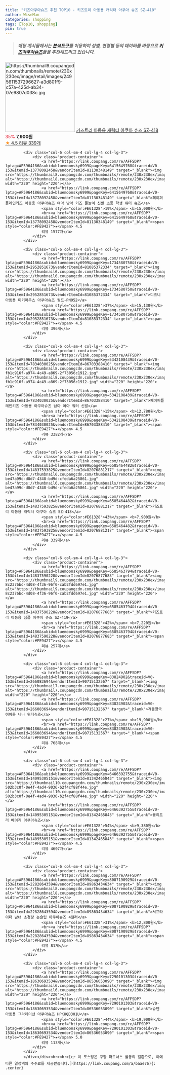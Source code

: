```yaml
---
title: "키즈아쿠아슈즈 추천 TOP10 - 키즈트리 아동용 캐릭터 아쿠아 슈즈 SZ-418"
author: WiseMan
categories: shopping
tags: [Top10, shopping]
pin: true
---
```


> ##### 해당 게시물에서는 [**분석도구**](https://itemscout.io/)를 이용하여 **성별**, **연령별** 등의 데이터를 바탕으로 [**키즈아쿠아슈즈**](https://link.coupang.com/a/baae76)들을 추천해드리고 있습니다.
<div class="container"><div class="row">
            <div class="col-6 col-sm-4 col-lg-4 col-lg-3">
                <div class="product-container">
                    <a href="https://link.coupang.com/re/AFFSDP?lptag=AF5964186&subid=bluemoonsky6999&pageKey=6585464482&traceid=V0-153&itemId=14837593810&vendorItemId=82076881171" target="_blank"><img src="https://thumbnail9.coupangcdn.com/thumbnails/remote/230x230ex/image/retail/images/2495611537296627-a3d801f9-c57a-425d-ab34-07e9807d038c.jpg" alt="https://thumbnail9.coupangcdn.com/thumbnails/remote/230x230ex/image/retail/images/2495611537296627-a3d801f9-c57a-425d-ab34-07e9807d038c.jpg" width="220" height="220"></a>
                    <a href="https://link.coupang.com/re/AFFSDP?lptag=AF5964186&subid=bluemoonsky6999&pageKey=6585464482&traceid=V0-153&itemId=14837593810&vendorItemId=82076881171" target="_blank">키즈트리 아동용 캐릭터 아쿠아 슈즈 SZ-418</a>
                    <span style="color:#E61328">35%</span> <b>7,900원</b>
                    <br><a href="https://link.coupang.com/re/AFFSDP?lptag=AF5964186&subid=bluemoonsky6999&pageKey=6585464482&traceid=V0-153&itemId=14837593810&vendorItemId=82076881171" target="_blank"><span style="color:#FE9427">★</span> 4.5
                    리뷰 339개</a>
                </div>
            </div>
            
            <div class="col-6 col-sm-4 col-lg-4 col-lg-3">
                <div class="product-container">
                    <a href="https://link.coupang.com/re/AFFSDP?lptag=AF5964186&subid=bluemoonsky6999&pageKey=6415649768&traceid=V0-153&itemId=13778092458&vendorItemId=81130348149" target="_blank"><img src="https://thumbnail8.coupangcdn.com/thumbnails/remote/230x230ex/image/vendor_inventory/5536/2fe838bf4c29a3481b2e7b283522db703d2f956d52f5607a27c5461eab2b.jpg" alt="https://thumbnail8.coupangcdn.com/thumbnails/remote/230x230ex/image/vendor_inventory/5536/2fe838bf4c29a3481b2e7b283522db703d2f956d52f5607a27c5461eab2b.jpg" width="220" height="220"></a>
                    <a href="https://link.coupang.com/re/AFFSDP?lptag=AF5964186&subid=bluemoonsky6999&pageKey=6415649768&traceid=V0-153&itemId=13778092458&vendorItemId=81130348149" target="_blank">페이퍼플레인키즈 아동용 아쿠아슈즈 여아 남아 키즈 물놀이 신발 초등 학생 워터 슈즈</a>
                    <span style="color:#E61328">19%</span> <b>15,000원</b>
                    <br><a href="https://link.coupang.com/re/AFFSDP?lptag=AF5964186&subid=bluemoonsky6999&pageKey=6415649768&traceid=V0-153&itemId=13778092458&vendorItemId=81130348149" target="_blank"><span style="color:#FE9427">★</span> 4.5
                    리뷰 1577개</a>
                </div>
            </div>
            
            <div class="col-6 col-sm-4 col-lg-4 col-lg-3">
                <div class="product-container">
                    <a href="https://link.coupang.com/re/AFFSDP?lptag=AF5964186&subid=bluemoonsky6999&pageKey=1734580750&traceid=V0-153&itemId=2952851673&vendorItemId=81085372334" target="_blank"><img src="https://thumbnail6.coupangcdn.com/thumbnails/remote/230x230ex/image/vendor_inventory/3931/6b6debe774e869ad457be8bbdc80c6e62e3c74c220e2abdde809496146e4.jpg" alt="https://thumbnail6.coupangcdn.com/thumbnails/remote/230x230ex/image/vendor_inventory/3931/6b6debe774e869ad457be8bbdc80c6e62e3c74c220e2abdde809496146e4.jpg" width="220" height="220"></a>
                    <a href="https://link.coupang.com/re/AFFSDP?lptag=AF5964186&subid=bluemoonsky6999&pageKey=1734580750&traceid=V0-153&itemId=2952851673&vendorItemId=81085372334" target="_blank">디즈니 아동용 미키마우스 아쿠아슈즈 월드-PN052</a>
                    <span style="color:#E61328">37%</span> <b>15,130원</b>
                    <br><a href="https://link.coupang.com/re/AFFSDP?lptag=AF5964186&subid=bluemoonsky6999&pageKey=1734580750&traceid=V0-153&itemId=2952851673&vendorItemId=81085372334" target="_blank"><span style="color:#FE9427">★</span> 4.5
                    리뷰 396개</a>
                </div>
            </div>
            
            <div class="col-6 col-sm-4 col-lg-4 col-lg-3">
                <div class="product-container">
                    <a href="https://link.coupang.com/re/AFFSDP?lptag=AF5964186&subid=bluemoonsky6999&pageKey=5342108439&traceid=V0-153&itemId=7834030025&vendorItemId=86703388410" target="_blank"><img src="https://thumbnail8.coupangcdn.com/thumbnails/remote/230x230ex/image/retail/images/2601460705374202-fb1c916f-a974-4c49-a869-2f73056c1912.jpg" alt="https://thumbnail8.coupangcdn.com/thumbnails/remote/230x230ex/image/retail/images/2601460705374202-fb1c916f-a974-4c49-a869-2f73056c1912.jpg" width="220" height="220"></a>
                    <a href="https://link.coupang.com/re/AFFSDP?lptag=AF5964186&subid=bluemoonsky6999&pageKey=5342108439&traceid=V0-153&itemId=7834030025&vendorItemId=86703388410" target="_blank">페이퍼플레인키즈 아동용 아쿠아슈즈 남아 여아 워터 신발</a>
                    <span style="color:#E61328">15%</span> <b>12,780원</b>
                    <br><a href="https://link.coupang.com/re/AFFSDP?lptag=AF5964186&subid=bluemoonsky6999&pageKey=5342108439&traceid=V0-153&itemId=7834030025&vendorItemId=86703388410" target="_blank"><span style="color:#FE9427">★</span> 4.5
                    리뷰 3382개</a>
                </div>
            </div>
            
            <div class="col-6 col-sm-4 col-lg-4 col-lg-3">
                <div class="product-container">
                    <a href="https://link.coupang.com/re/AFFSDP?lptag=AF5964186&subid=bluemoonsky6999&pageKey=6585464482&traceid=V0-153&itemId=14837593825&vendorItemId=82076881217" target="_blank"><img src="https://thumbnail6.coupangcdn.com/thumbnails/remote/230x230ex/image/retail/images/1935934005858480-be47a99c-d8d7-4348-bd9d-cfeda6a25861.jpg" alt="https://thumbnail6.coupangcdn.com/thumbnails/remote/230x230ex/image/retail/images/1935934005858480-be47a99c-d8d7-4348-bd9d-cfeda6a25861.jpg" width="220" height="220"></a>
                    <a href="https://link.coupang.com/re/AFFSDP?lptag=AF5964186&subid=bluemoonsky6999&pageKey=6585464482&traceid=V0-153&itemId=14837593825&vendorItemId=82076881217" target="_blank">키즈트리 아동용 캐릭터 아쿠아 슈즈 SZ-418</a>
                    <span style="color:#E61328">43%</span> <b>7,900원</b>
                    <br><a href="https://link.coupang.com/re/AFFSDP?lptag=AF5964186&subid=bluemoonsky6999&pageKey=6585464482&traceid=V0-153&itemId=14837593825&vendorItemId=82076881217" target="_blank"><span style="color:#FE9427">★</span> 4.5
                    리뷰 339개</a>
                </div>
            </div>
            
            <div class="col-6 col-sm-4 col-lg-4 col-lg-3">
                <div class="product-container">
                    <a href="https://link.coupang.com/re/AFFSDP?lptag=AF5964186&subid=bluemoonsky6999&pageKey=6585463794&traceid=V0-153&itemId=14837590228&vendorItemId=82076877683" target="_blank"><img src="https://thumbnail9.coupangcdn.com/thumbnails/remote/230x230ex/image/retail/images/2495498516711183-8c2376bc-4d08-4f36-96f0-cab2fdd697e1.jpg" alt="https://thumbnail9.coupangcdn.com/thumbnails/remote/230x230ex/image/retail/images/2495498516711183-8c2376bc-4d08-4f36-96f0-cab2fdd697e1.jpg" width="220" height="220"></a>
                    <a href="https://link.coupang.com/re/AFFSDP?lptag=AF5964186&subid=bluemoonsky6999&pageKey=6585463794&traceid=V0-153&itemId=14837590228&vendorItemId=82076877683" target="_blank">키즈트리 아동용 심플 아쿠아 슈즈 SZ-419</a>
                    <span style="color:#E61328">42%</span> <b>7,220원</b>
                    <br><a href="https://link.coupang.com/re/AFFSDP?lptag=AF5964186&subid=bluemoonsky6999&pageKey=6585463794&traceid=V0-153&itemId=14837590228&vendorItemId=82076877683" target="_blank"><span style="color:#FE9427">★</span> 4.5
                    리뷰 257개</a>
                </div>
            </div>
            
            <div class="col-6 col-sm-4 col-lg-4 col-lg-3">
                <div class="product-container">
                    <a href="https://link.coupang.com/re/AFFSDP?lptag=AF5964186&subid=bluemoonsky6999&pageKey=83824902&traceid=V0-153&itemId=266083694&vendorItemId=90715132567" target="_blank"><img src="https://thumbnail7.coupangcdn.com/thumbnails/remote/230x230ex/image/vendor_inventory/c725/a7b55c9189f74d360ef71025cd30f051970f4c0d1b56317974b3624c61b6.jpg" alt="https://thumbnail7.coupangcdn.com/thumbnails/remote/230x230ex/image/vendor_inventory/c725/a7b55c9189f74d360ef71025cd30f051970f4c0d1b56317974b3624c61b6.jpg" width="220" height="220"></a>
                    <a href="https://link.coupang.com/re/AFFSDP?lptag=AF5964186&subid=bluemoonsky6999&pageKey=83824902&traceid=V0-153&itemId=266083694&vendorItemId=90715132567" target="_blank">겨울왕국 여아용 니나 워터슈즈</a>
                    <span style="color:#E61328">27%</span> <b>19,900원</b>
                    <br><a href="https://link.coupang.com/re/AFFSDP?lptag=AF5964186&subid=bluemoonsky6999&pageKey=83824902&traceid=V0-153&itemId=266083694&vendorItemId=90715132567" target="_blank"><span style="color:#FE9427">★</span> 4.5
                    리뷰 768개</a>
                </div>
            </div>
            
            <div class="col-6 col-sm-4 col-lg-4 col-lg-3">
                <div class="product-container">
                    <a href="https://link.coupang.com/re/AFFSDP?lptag=AF5964186&subid=bluemoonsky6999&pageKey=6466392755&traceid=V0-153&itemId=14095305151&vendorItemId=81342465843" target="_blank"><img src="https://thumbnail10.coupangcdn.com/thumbnails/remote/230x230ex/image/retail/images/3938565019713255-502b3c0f-0e4f-4ad4-9036-b2f4cf88f44e.jpg" alt="https://thumbnail10.coupangcdn.com/thumbnails/remote/230x230ex/image/retail/images/3938565019713255-502b3c0f-0e4f-4ad4-9036-b2f4cf88f44e.jpg" width="220" height="220"></a>
                    <a href="https://link.coupang.com/re/AFFSDP?lptag=AF5964186&subid=bluemoonsky6999&pageKey=6466392755&traceid=V0-153&itemId=14095305151&vendorItemId=81342465843" target="_blank">롤리트리 베이직 아쿠아슈즈</a>
                    <span style="color:#E61328">54%</span> <b>9,380원</b>
                    <br><a href="https://link.coupang.com/re/AFFSDP?lptag=AF5964186&subid=bluemoonsky6999&pageKey=6466392755&traceid=V0-153&itemId=14095305151&vendorItemId=81342465843" target="_blank"><span style="color:#FE9427">★</span> 4.5
                    리뷰 4607개</a>
                </div>
            </div>
            
            <div class="col-6 col-sm-4 col-lg-4 col-lg-3">
                <div class="product-container">
                    <a href="https://link.coupang.com/re/AFFSDP?lptag=AF5964186&subid=bluemoonsky6999&pageKey=8087190929&traceid=V0-153&itemId=22828643594&vendorItemId=89863434634" target="_blank"><img src="https://thumbnail8.coupangcdn.com/thumbnails/remote/230x230ex/image/vendor_inventory/d8db/c7ab9a7a95c68667d4003efd88ba1346e34db6bf48d8d37b89789304ceef.jpg" alt="https://thumbnail8.coupangcdn.com/thumbnails/remote/230x230ex/image/vendor_inventory/d8db/c7ab9a7a95c68667d4003efd88ba1346e34db6bf48d8d37b89789304ceef.jpg" width="220" height="220"></a>
                    <a href="https://link.coupang.com/re/AFFSDP?lptag=AF5964186&subid=bluemoonsky6999&pageKey=8087190929&traceid=V0-153&itemId=22828643594&vendorItemId=89863434634" target="_blank">서프라이더 남녀 초경량 논슬립 아쿠아슈즈 4컬러</a>
                    <span style="color:#E61328">31%</span> <b>12,800원</b>
                    <br><a href="https://link.coupang.com/re/AFFSDP?lptag=AF5964186&subid=bluemoonsky6999&pageKey=8087190929&traceid=V0-153&itemId=22828643594&vendorItemId=89863434634" target="_blank"><span style="color:#FE9427">★</span> 4.5
                    리뷰 81개</a>
                </div>
            </div>
            
            <div class="col-6 col-sm-4 col-lg-4 col-lg-3">
                <div class="product-container">
                    <a href="https://link.coupang.com/re/AFFSDP?lptag=AF5964186&subid=bluemoonsky6999&pageKey=7290101303&traceid=V0-153&itemId=18630693534&vendorItemId=86536053090" target="_blank"><img src="https://thumbnail6.coupangcdn.com/thumbnails/remote/230x230ex/image/vendor_inventory/0c99/08b053043dcefd35a8f1bdd649521fd70cc7712e41b1e5a3232ba2f3fe90.png" alt="https://thumbnail6.coupangcdn.com/thumbnails/remote/230x230ex/image/vendor_inventory/0c99/08b053043dcefd35a8f1bdd649521fd70cc7712e41b1e5a3232ba2f3fe90.png" width="220" height="220"></a>
                    <a href="https://link.coupang.com/re/AFFSDP?lptag=AF5964186&subid=bluemoonsky6999&pageKey=7290101303&traceid=V0-153&itemId=18630693534&vendorItemId=86536053090" target="_blank">슈펜 아동용 그라데이션 아쿠아슈즈 HPKHQD301U</a>
                    <span style="color:#E61328">44%</span> <b>19,900원</b>
                    <br><a href="https://link.coupang.com/re/AFFSDP?lptag=AF5964186&subid=bluemoonsky6999&pageKey=7290101303&traceid=V0-153&itemId=18630693534&vendorItemId=86536053090" target="_blank"><span style="color:#FE9427">★</span> 5.0
                    리뷰 113개</a>
                </div>
            </div>
            </div></div><br><br>[👉 이 포스팅은 쿠팡 파트너스 활동의 일환으로, 이에 따른 일정액의 수수료를 제공받습니다.](https://link.coupang.com/a/baae76){: .center}